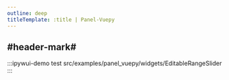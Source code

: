 ```yaml
---
outline: deep
titleTemplate: :title | Panel-Vuepy
---
```


## #header-mark#
:::ipywui-demo test
src/examples/panel_vuepy/widgets/EditableRangeSlider
::: 